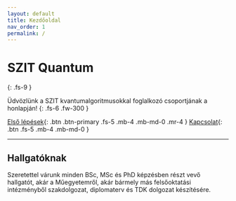 ```yaml
---
layout: default
title: Kezdőoldal
nav_order: 1
permalink: /
---
```


# SZIT Quantum
{: .fs-9 }

Üdvözlünk a SZIT kvantumalgoritmusokkal foglalkozó csoportjának a honlapján!
{: .fs-6 .fw-300 }

[Első lépések](./bevezeto){: .btn .btn-primary .fs-5 .mb-4 .mb-md-0 .mr-4 }
[Kapcsolat](./kapcsolat){: .btn .fs-5 .mb-4 .mb-md-0 }

---

## Hallgatóknak

Szeretettel várunk minden BSc, MSc és PhD képzésben részt vevő hallgatót,
akár a Műegyetemről, akár bármely más felsőoktatási intézményből szakdolgozat,
diplomaterv és TDK dolgozat készítésére.
